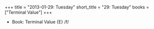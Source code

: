 +++
title = "2013-01-29: Tuesday"
short_title = "29: Tuesday"
books = ["Terminal Value"]
+++


* Book: Terminal Value {E} /f/
